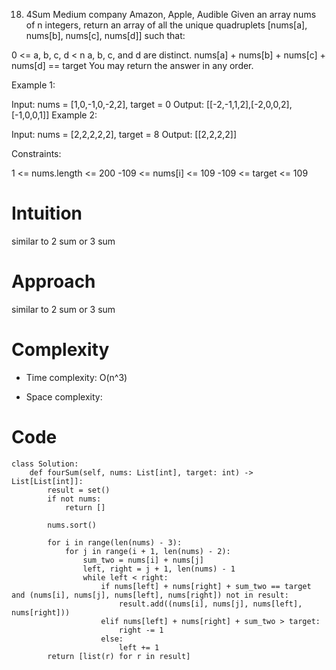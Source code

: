 18. 4Sum
Medium
company Amazon, Apple, Audible
Given an array nums of n integers, return an array of all the unique quadruplets [nums[a], nums[b], nums[c], nums[d]] such that:

0 <= a, b, c, d < n
a, b, c, and d are distinct.
nums[a] + nums[b] + nums[c] + nums[d] == target
You may return the answer in any order.

 

Example 1:

Input: nums = [1,0,-1,0,-2,2], target = 0
Output: [[-2,-1,1,2],[-2,0,0,2],[-1,0,0,1]]
Example 2:

Input: nums = [2,2,2,2,2], target = 8
Output: [[2,2,2,2]]
 

Constraints:

1 <= nums.length <= 200
-109 <= nums[i] <= 109
-109 <= target <= 109

# Intuition
similar to 2 sum or 3 sum

# Approach
similar to 2 sum or 3 sum

# Complexity
- Time complexity:
O(n^3)

- Space complexity:
<!-- Add your space complexity here, e.g. $$O(n)$$ -->

# Code
```
class Solution:
    def fourSum(self, nums: List[int], target: int) -> List[List[int]]:
        result = set()
        if not nums:
            return []
        
        nums.sort()

        for i in range(len(nums) - 3):
            for j in range(i + 1, len(nums) - 2):
                sum_two = nums[i] + nums[j]
                left, right = j + 1, len(nums) - 1
                while left < right:
                    if nums[left] + nums[right] + sum_two == target and (nums[i], nums[j], nums[left], nums[right]) not in result:
                        result.add((nums[i], nums[j], nums[left], nums[right]))
                    elif nums[left] + nums[right] + sum_two > target:
                        right -= 1
                    else:
                        left += 1
        return [list(r) for r in result]
                    


```
